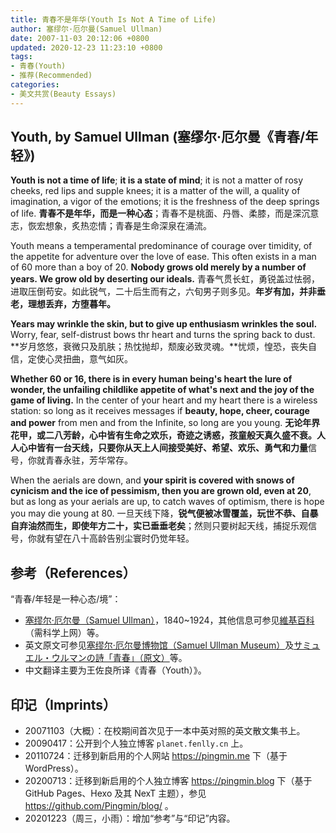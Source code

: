```yaml
---
title: 青春不是年华(Youth Is Not A Time of Life)
author: 塞缪尔·厄尔曼(Samuel Ullman)
date: 2007-11-03 20:12:06 +0800
updated: 2020-12-23 11:23:10 +0800
tags:
- 青春(Youth)
- 推荐(Recommended)
categories:
- 美文共赏(Beauty Essays)
---
```


## Youth, by Samuel Ullman (塞缪尔·厄尔曼《青春/年轻》)

**Youth is not a time of life**; **it is a state of mind**; it is not a matter of rosy cheeks, red lips and supple knees; it is a matter of the will, a quality of imagination, a vigor of the emotions; it is the freshness of the deep springs of life.
**青春不是年华，而是一种心态**；青春不是桃面、丹唇、柔膝，而是深沉意志，恢宏想象，炙热恋情；青春是生命深泉在涌流。

<!-- more -->

Youth means a temperamental predominance of courage over timidity, of the appetite for adventure over the love of ease. This often exists in a man of 60 more than a boy of 20. **Nobody grows old merely by a number of years. We grow old by deserting our ideals.**
青春气贯长虹，勇锐盖过怯弱，进取压倒苟安。如此锐气，二十后生而有之，六旬男子则多见。**年岁有加，并非垂老，理想丢弃，方堕暮年。**

**Years may wrinkle the skin, but to give up enthusiasm wrinkles the soul.** Worry, fear, self-distrust bows thr heart and turns the spring back to dust.
**岁月悠悠，衰微只及肌肤；热忱抛却，颓废必致灵魂。**忧烦，惶恐，丧失自信，定使心灵扭曲，意气如灰。

**Whether 60 or 16, there is in every human being's heart the lure of wonder, the unfailing childlike appetite of what's next and the joy of the game of living.** In the center of your heart and my heart there is a wireless station: so long as it receives messages if **beauty, hope, cheer, courage and power** from men and from the Infinite, so long are you young.
**无论年界花甲，或二八芳龄，心中皆有生命之欢乐，奇迹之诱惑，孩童般天真久盛不衰。**人人心中皆有一台天线，只要你从天上人间接受**美好、希望、欢乐、勇气和力量**信号，你就青春永驻，芳华常存。

When the aerials are down, and **your spirit is covered with snows of cynicism and the ice of pessimism, then you are grown old, even at 20**, but as long as your aerials are up, to catch waves of optimism, there is hope you may die young at 80.
一旦天线下降，**锐气便被冰雪覆盖，玩世不恭、自暴自弃油然而生，即使年方二十，实已垂垂老矣**；然则只要树起天线，捕捉乐观信号，你就有望在八十高龄告别尘寰时仍觉年轻。


## 参考（References）

“青春/年轻是一种心态/境”：

- [塞缪尔·厄尔曼（Samuel Ullman）](https://en.wikipedia.org/wiki/Samuel_Ullman)，1840~1924，其他信息可参见[維基百科](https://en.wikipedia.org/wiki/Samuel_Ullman)（需科学上网）等。
- 英文原文可参见[塞缪尔·厄尔曼博物馆（Samuel Ullman Museum）](https://www.uab.edu/ullmanmuseum/)及[サミュエル・ウルマンの詩「青春」（原文）](https://sybrma.sakura.ne.jp/170samuel.ullman.youth.html)等。
- 中文翻译主要为王佐良所译《青春（Youth）》。

## 印记（Imprints）

- 20071103（大概）：在校期间首次见于一本中英对照的英文散文集书上。
- 20090417：公开到个人独立博客 `planet.fenlly.cn` 上。
- 20110724：迁移到新启用的个人网站 https://pingmin.me 下（基于 WordPress）。
- 20200713：迁移到新启用的个人独立博客 https://pingmin.blog 下（基于 GitHub Pages、Hexo 及其 NexT 主题），参见 https://github.com/Pingmin/blog/ 。
- 20201223（周三，小雨）：增加“参考”与“印记”内容。

